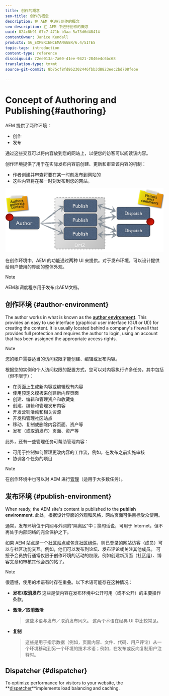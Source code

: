 ```yaml
---
title: 创作的概念
seo-title: 创作的概念
description: 在 AEM 中进行创作的概念
seo-description: 在 AEM 中进行创作的概念
uuid: 824c8b91-07c7-471b-b3aa-5a73d6d48414
contentOwner: Janice Kendall
products: SG_EXPERIENCEMANAGER/6.4/SITES
topic-tags: introduction
content-type: reference
discoiquuid: 72ee013a-7a60-41ee-9421-2846e4c6bc68
translation-type: tm+mt
source-git-commit: 8b75cf8fd862302446fbb3d8823eec2bd708febe

---
```



# Concept of Authoring and Publishing{#authoring}

AEM 提供了两种环境：

* 创作
* 发布

通过这些交互可以将内容放到您的网站上，以便您的访客可以阅读该内容。

创作环境提供了用于在实际发布内容前创建、更新和审查该内容的机制：

* 作者创建并审查将要在某一时刻发布到网站的
* 这些内容将在某一时刻发布到您的网站。

![chlimage_1-289](assets/chlimage_1-289.png)

在创作环境中，AEM 的功能通过两种 UI 来提供。对于发布环境，可以设计提供给用户使用的界面的整体外观。

>[!NOTE]
>
>AEM和调度程序用于发布此AEM文档。

## 创作环境 {#author-environment}

The author works in what is known as the **[author environment](/help/sites-authoring/home.md)**. This provides an easy to use interface (graphical user interface (GUI or UI)) for creating the content. It is usually located behind a company&#39;s firewall that provides full protection and requires the author to login, using an account that has been assigned the appropriate access rights.

>[!NOTE]
>
>您的帐户需要适当的访问权限才能创建、编辑或发布内容。

根据您的实例和个人访问权限的配置方式，您可以对内容执行许多任务，其中包括（但不限于）：

* 在页面上生成新内容或编辑现有内容
* 使用预定义模板来创建新内容页面
* 创建、编辑和管理资产和收藏集
* 创建、编辑和管理发布内容
* 开发营销活动和相关资源
* 开发和管理社区站点
* 移动、复制或删除内容页面、资产等
* 发布（或取消发布）页面、资产等

此外，还有一些管理任务可帮助管理内容：

* 可用于控制如何管理更改内容的工作流，例如，在发布之前实施审核
* 协调各个任务的项目

>[!NOTE]
>
>在创作环境中也可以对 AEM 进行[管理](/help/sites-administering/home.md)（适用于大多数任务）。

## 发布环境 {#publish-environment}

When ready, the AEM site&#39;s content is published to the **publish environment**. 此处，根据设计界面的外观和风格，网站页面可供目标受众使用。

通常，发布环境位于内网与外网的“隔离区”中；换句话说，可用于 Internet，但不再处于内部网络的完全保护之下。

如果 AEM 站点是一个[社区站点](/help/communities/overview.md)或包含[社区组件](/help/communities/author-communities.md)，则已登录的网站访客（成员）可以与社区功能交互。例如，他们可以发布到论坛、发布评论或关注其他成员。 可授予会员执行通常仅限于创作环境的活动的权限，例如创建新页面（社区组）、博客文章和审核其他会员的帖子。

>[!NOTE]
>
>很遗憾，使用的术语有时存在重叠。以下术语可能存在这种情况：
>
>* **发布/取消发布**
   >  这些是使内容在发布环境中公开可用（或不公开）的主要操作条款。
   >
   >
* **激活／取消激活**
   >  这些术语与发布／取消发布同义。 这两个术语在经典 UI 中比较常见。
   >
   >
* **复制**
   >  这些是用于指示数据（例如，页面内容、文件、代码、用户评论）从一个环境移动到另一个环境的技术术语；例如，在发布或反向复制用户注释时。
>



## Dispatcher {#dispatcher}

To optimize performance for visitors to your website, the **[dispatcher](https://helpx.adobe.com/experience-manager/dispatcher/user-guide.html)**implements load balancing and caching.

